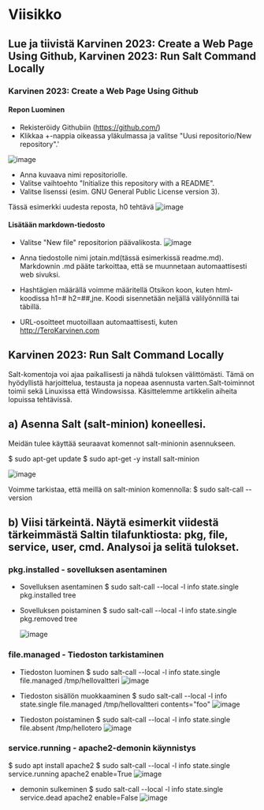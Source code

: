 # Viisikko

## Lue ja tiivistä Karvinen 2023: Create a Web Page Using Github, Karvinen 2023: Run Salt Command Locally

### Karvinen 2023: Create a Web Page Using Github

#### Repon Luominen
- Rekisteröidy Githubiin (https://github.com/)
- Klikkaa +-nappia oikeassa yläkulmassa ja valitse "Uusi repositorio/New repository".'

![image](https://github.com/WindoCode/PalvelintenHallinta/assets/110290723/7c09919a-1bff-486a-802a-f3e753e717d5)

- Anna kuvaava nimi repositoriolle.
- Valitse vaihtoehto "Initialize this repository with a README".
- Valitse lisenssi (esim. GNU General Public License version 3).

Tässä esimerkki uudesta reposta, h0 tehtävä
![image](https://github.com/WindoCode/PalvelintenHallinta/assets/110290723/515f0642-0721-4d3f-9cca-d42140fcfcc4)

#### Lisätään markdown-tiedosto

- Valitse "New file" repositorion päävalikosta.
![image](https://github.com/WindoCode/PalvelintenHallinta/assets/110290723/05ffe01e-1331-4424-856a-d56822b859d3)

- Anna tiedostolle nimi jotain.md(tässä esimerkissä readme.md). Markdownin .md pääte tarkoittaa, että se muunnetaan automaattisesti web sivuksi.
- Hashtägien määrällä voimme määritellä Otsikon koon, kuten html-koodissa h1=# h2=##,jne. Koodi sisennetään neljällä välilyönnillä tai täbillä.
- URL-osoitteet muotoillaan automaattisesti, kuten http://TeroKarvinen.com

## Karvinen 2023: Run Salt Command Locally
Salt-komentoja voi ajaa paikallisesti ja nähdä tuloksen välittömästi. Tämä on hyödyllistä harjoittelua, testausta ja nopeaa asennusta varten.Salt-toiminnot toimii sekä Linuxissa että Windowsissa.
Käsittelemme artikkelin aiheita lopuissa tehtävissä.

## a) Asenna Salt (salt-minion) koneellesi.

Meidän tulee käyttää seuraavat komennot salt-minionin asennukseen.

$ sudo apt-get update
$ sudo apt-get -y install salt-minion

![image](https://github.com/WindoCode/PalvelintenHallinta/assets/110290723/d307dc70-3a86-4f13-a0d4-aba230f7e77c)

Voimme tarkistaa, että meillä on salt-minion komennolla:
$ sudo salt-call --version

## b) Viisi tärkeintä. Näytä esimerkit viidestä tärkeimmästä Saltin tilafunktiosta: pkg, file, service, user, cmd. Analysoi ja selitä tulokset.

### pkg.installed - sovelluksen asentaminen

- Sovelluksen asentaminen
  $ sudo salt-call --local -l info state.single pkg.installed tree

- Sovelluksen poistaminen
  $ sudo salt-call --local -l info state.single pkg.removed tree

  ![image](https://github.com/WindoCode/PalvelintenHallinta/assets/110290723/01fe0852-9ef6-4718-9365-37fb4cfec9d3)

### file.managed - Tiedoston tarkistaminen

- Tiedoston luominen
  $ sudo salt-call --local -l info state.single file.managed /tmp/hellovaltteri
![image](https://github.com/WindoCode/PalvelintenHallinta/assets/110290723/4ca44f8d-bcfe-4c8b-bbe7-1d6d18e2a401)

- Tiedoston sisällön muokkaaminen
$ sudo salt-call --local -l info state.single file.managed /tmp/hellovaltteri contents="foo"
![image](https://github.com/WindoCode/PalvelintenHallinta/assets/110290723/0b8adaa7-714c-469f-9dc5-24a1e5c32117)

- Tiedoston poistaminen
$ sudo salt-call --local -l info state.single file.absent /tmp/hellotero
![image](https://github.com/WindoCode/PalvelintenHallinta/assets/110290723/71c2e823-2b46-4d8e-b539-a7bcb29c0a8a)


### service.running - apache2-demonin käynnistys

$ sudo apt install apache2
$ sudo salt-call --local -l info state.single service.running apache2 enable=True
![image](https://github.com/WindoCode/PalvelintenHallinta/assets/110290723/b158db2b-e12a-4065-9a31-214d6d9c01f8)

- demonin sulkeminen
$ sudo salt-call --local -l info state.single service.dead apache2 enable=False
![image](https://github.com/WindoCode/PalvelintenHallinta/assets/110290723/87ee7ae3-eeea-403c-ae3e-9b5966abcf95)









